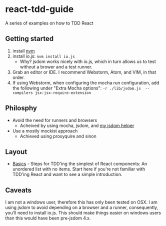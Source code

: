 # react-tdd-guide
A series of examples on how to TDD React

## Getting started

1. install [nvm](https://github.com/creationix/nvm)
2. install io.js: `nvm install io.js`
   * Why? jsdom works nicely with io.js, which in turn allows us to test without a brower and a test runner.
3. Grab an editor or IDE. I recommend Webstorm, Atom, and VIM, in that order.
4. If using Webstorm, when configuring the mocha run configuration, add the following under "Extra Mocha options": `-r ./lib/jsdom.js  --compilers jsx:jsx-require-extension`

## Philosphy

* Avoid the need for runners and browsers
  * Acheived by using mocha, jsdom, and [my jsdom helper](https://github.com/zpratt/react-tdd-guide/blob/master/lib/jsdom.js)
* Use a mostly mockist approach
  * Achieved using proxyquire and sinon

## Layout

* [Basics](https://github.com/zpratt/react-tdd-guide/commits/master/basics) - Steps for TDD'ing the simplest of React components: An unordered list with no items. Start here if you're not familiar with TDD'ing React and want to see a simple introduction.

## Caveats

I am not a windows user, therefore this has only been tested on OSX. I am using jsdom to avoid depending on a browser and a runner, consequently, you'll need to install io.js. This should make things easier on windows users than this would have been pre-jsdom 4.x.
